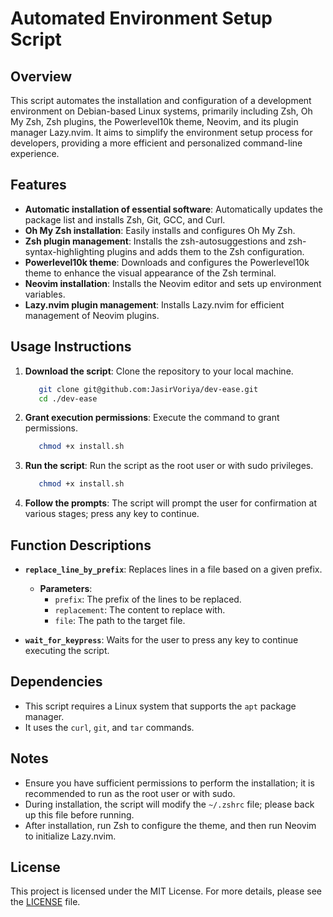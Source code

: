 # Automated Environment Setup Script

## Overview

This script automates the installation and configuration of a development environment on Debian-based Linux systems, primarily including Zsh, Oh My Zsh, Zsh plugins, the Powerlevel10k theme, Neovim, and its plugin manager Lazy.nvim. It aims to simplify the environment setup process for developers, providing a more efficient and personalized command-line experience.

## Features

- **Automatic installation of essential software**: Automatically updates the package list and installs Zsh, Git, GCC, and Curl.
- **Oh My Zsh installation**: Easily installs and configures Oh My Zsh.
- **Zsh plugin management**: Installs the zsh-autosuggestions and zsh-syntax-highlighting plugins and adds them to the Zsh configuration.
- **Powerlevel10k theme**: Downloads and configures the Powerlevel10k theme to enhance the visual appearance of the Zsh terminal.
- **Neovim installation**: Installs the Neovim editor and sets up environment variables.
- **Lazy.nvim plugin management**: Installs Lazy.nvim for efficient management of Neovim plugins.

## Usage Instructions

1. **Download the script**: Clone the repository to your local machine.

   ```bash
      git clone git@github.com:JasirVoriya/dev-ease.git
      cd ./dev-ease
   ```

2. **Grant execution permissions**: Execute the command to grant permissions.

   ```bash
      chmod +x install.sh
   ```

3. **Run the script**: Run the script as the root user or with sudo privileges.

   ```bash
      chmod +x install.sh
   ```

4. **Follow the prompts**: The script will prompt the user for confirmation at various stages; press any key to continue.

## Function Descriptions

- **`replace_line_by_prefix`**: Replaces lines in a file based on a given prefix.
  - **Parameters**:
    - `prefix`: The prefix of the lines to be replaced.
    - `replacement`: The content to replace with.
    - `file`: The path to the target file.

- **`wait_for_keypress`**: Waits for the user to press any key to continue executing the script.

## Dependencies

- This script requires a Linux system that supports the `apt` package manager.
- It uses the `curl`, `git`, and `tar` commands.

## Notes

- Ensure you have sufficient permissions to perform the installation; it is recommended to run as the root user or with sudo.
- During installation, the script will modify the `~/.zshrc` file; please back up this file before running.
- After installation, run Zsh to configure the theme, and then run Neovim to initialize Lazy.nvim.

## License

This project is licensed under the MIT License. For more details, please see the [LICENSE](LICENSE) file.
